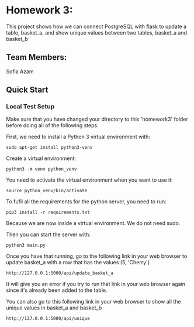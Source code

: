# Homework 3: 
This project shows how we can connect PostgreSQL with flask to update a table, basket_a, and show unique values between two tables, basket_a and basket_b

## Team Members: 
Sofia Azam

## Quick Start
### Local Test Setup
Make sure that you have changed your directory to this 'homework3' folder before doing all of the following steps.

First, we need to install a Python 3 virtual environment with:
```
sudo apt-get install python3-venv
```

Create a virtual environment:
```
python3 -m venv python_venv
```

You need to activate the virtual environment when you want to use it:
```
source python_venv/bin/activate
```

To fufil all the requirements for the python server, you need to run:
```
pip3 install -r requirements.txt
```
Because we are now inside a virtual environment. We do not need sudo.

Then you can start the server with:
```
python3 main.py
```

Once you have that running, go to the following link in your web browser to update basket_a with a row that has the values (5, 'Cherry')
```
http://127.0.0.1:5000/api/update_basket_a 
```
It will give you an error if you try to run that link in your web browser again since it's already been added to the table.

You can also go to this following link in your web browser to show all the unique values in basket_a and basket_b
```
http://127.0.0.1:5000/api/unique
```

